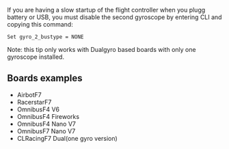 If you are having a slow startup of the flight controller when you plugg battery or USB, you must disable the second gyroscope by entering CLI and copying this command:
```
Set gyro_2_bustype = NONE
```
Note: this tip only works with Dualgyro based boards with only one gyroscope installed.

## Boards examples

- AirbotF7
- RacerstarF7
- OmnibusF4 V6
- OmnibusF4 Fireworks
- OmnibusF4 Nano V7
- OmnibusF7 Nano V7
- CLRacingF7 Dual(one gyro version)